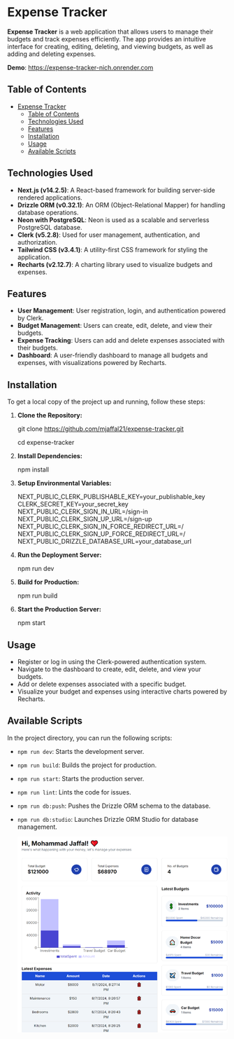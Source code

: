 # Expense Tracker

**Expense Tracker** is a web application that allows users to manage their budgets and track expenses efficiently. The app provides an intuitive interface for creating, editing, deleting, and viewing budgets, as well as adding and deleting expenses.

**Demo**: https://expense-tracker-nich.onrender.com

## Table of Contents

- [Expense Tracker](#expense-tracker)
  - [Table of Contents](#table-of-contents)
  - [Technologies Used](#technologies-used)
  - [Features](#features)
  - [Installation](#installation)
  - [Usage](#usage)
  - [Available Scripts](#available-scripts)

## Technologies Used

- **Next.js (v14.2.5)**: A React-based framework for building server-side rendered applications.
- **Drizzle ORM (v0.32.1)**: An ORM (Object-Relational Mapper) for handling database operations.
- **Neon with PostgreSQL**: Neon is used as a scalable and serverless PostgreSQL database.
- **Clerk (v5.2.8)**: Used for user management, authentication, and authorization.
- **Tailwind CSS (v3.4.1)**: A utility-first CSS framework for styling the application.
- **Recharts (v2.12.7)**: A charting library used to visualize budgets and expenses.

## Features

- **User Management**: User registration, login, and authentication powered by Clerk.
- **Budget Management**: Users can create, edit, delete, and view their budgets.
- **Expense Tracking**: Users can add and delete expenses associated with their budgets.
- **Dashboard**: A user-friendly dashboard to manage all budgets and expenses, with visualizations powered by Recharts.

## Installation

To get a local copy of the project up and running, follow these steps:

1. **Clone the Repository:**

   git clone https://github.com/mjaffal21/expense-tracker.git
   
   cd expense-tracker

3. **Install Dependencies:**

   npm install

4. **Setup Environmental Variables:**

   NEXT_PUBLIC_CLERK_PUBLISHABLE_KEY=your_publishable_key
   CLERK_SECRET_KEY=your_secret_key
   NEXT_PUBLIC_CLERK_SIGN_IN_URL=/sign-in
   NEXT_PUBLIC_CLERK_SIGN_UP_URL=/sign-up
   NEXT_PUBLIC_CLERK_SIGN_IN_FORCE_REDIRECT_URL=/
   NEXT_PUBLIC_CLERK_SIGN_UP_FORCE_REDIRECT_URL=/
   NEXT_PUBLIC_DRIZZLE_DATABASE_URL=your_database_url

5. **Run the Deployment Server:**

   npm run dev

6. **Build for Production:**

   npm run build

7. **Start the Production Server:**

   npm start

## Usage

- Register or log in using the Clerk-powered authentication system.
- Navigate to the dashboard to create, edit, delete, and view your budgets.
- Add or delete expenses associated with a specific budget.
- Visualize your budget and expenses using interactive charts powered by Recharts.

## Available Scripts

In the project directory, you can run the following scripts:

- `npm run dev`: Starts the development server.
- `npm run build`: Builds the project for production.
- `npm run start`: Starts the production server.
- `npm run lint`: Lints the code for issues.
- `npm run db:push`: Pushes the Drizzle ORM schema to the database.
- `npm run db:studio`: Launches Drizzle ORM Studio for database management.

  ![Expense Tracker Screenshot](./public/dashboard.PNG)
